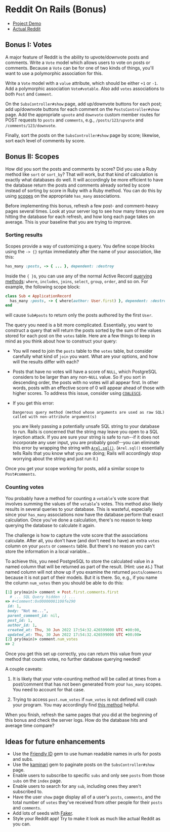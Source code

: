 # Reddit On Rails (Bonus)

* [Project Demo]
* [Actual Reddit]

[Project Demo]: https://aa-reddit-app.herokuapp.com/
[Actual Reddit]: https://www.reddit.com

## Bonus I: Votes

A major feature of Reddit is the ability to upvote/downvote posts and comments.
Write a `Vote` model which allows users to vote on posts or comments. Because
a `Vote` can be for one of two kinds of things, you'll want to use a polymorphic
association for this.

Write a `Vote` model with a `value` attribute, which should be either `+1` or
`-1`. Add a polymorphic association `Vote#votable`. Also add `votes`
associations to both `Post` and `Comment`.

On the `SubsController#show` page, add up/downvote buttons for each post; add
up/downvote buttons for each comment on the `PostsController#show` page. Add the
appropriate `upvote` and `downvote` custom member routes for POST requests to
`posts` and `comments`, e.g., `/posts/123/upvote` and `/comments/123/downvote`.

Finally, sort the posts on the `SubsController#show` page by score; likewise,
sort each level of comments by score.

## Bonus II: Scopes

How did you sort the posts and comments by score? Did you use a Ruby method like
`sort` or `sort_by`? That will work, but that kind of calculation is exactly
what databases do well. It will accordingly be more efficient to have the
database return the posts and comments already sorted by score instead of
sorting by score in Ruby with a Ruby method. You can do this by using [scopes]
on the appropriate `has_many` associations.

Before implementing this bonus, refresh a few post- and comment-heavy pages
several times. Look at your server log to see how many times you are hitting the
database for each refresh, and how long each page takes on average. This is your
baseline that you are trying to improve.

### Sorting results

Scopes provide a way of customizing a query. You define scope blocks using the
`-> {}` syntax immediately after the name of your association, like this:

```rb
has_many :posts, -> { ... }, dependent: :destroy
```

Inside the `{ }`s, you can use any of the normal Active Record [querying
methods]: `where`, `includes`, `joins`, `select`, `group`, `order`, and so on.
For example, the following scope block:

```rb
class Sub < ApplicationRecord
  has_many :posts, -> { where(author: User.first) }, dependent: :destroy
end
```

will cause `Sub#posts` to return only the posts authored by the first `User`.

The query you need is a bit more complicated. Essentially, you want to construct
a query that will return the posts sorted by the sum of the values stored for
each post on the `votes` table. Here are a few things to keep in mind as you
think about how to construct your query:

* You will need to join the `posts` table to the `votes` table, but consider
  carefully what kind of `join` you want. What are your options, and how will
  the results differ with each?

* Posts that have no votes will have a score of `NULL`, which PostgreSQL
  considers to be larger than any non-`NULL` value. So if you sort in descending
  order, the posts with no votes will all appear first. In other words, posts
  with an effective score of 0 will appear ahead of those with higher scores. To
  address this issue, consider using [`COALESCE`].

* If you get this error:

  ```text
  Dangerous query method (method whose arguments are used as raw SQL) called with non-attribute argument(s)
  ```

  you are likely passing a potentially unsafe SQL string to your database to
  run. Rails is concerned that the string may leave you open to a SQL injection
  attack. If you are sure your string is safe to run--if it does not incorporate
  any user input, you are probably good!--you can eliminate this error by
  wrapping the string with [`Arel.sql()`]. (`Arel.sql()` essentially tells Rails
  that you know what you are doing; Rails will accordingly stop worrying about
  the string and just run it.)

Once you get your scope working for posts, add a similar scope to
`Post#comments`.

### Counting votes

You probably have a method for counting a `votable`'s vote score that involves
summing the values of the `votable`'s votes. This method also likely results in
several queries to your database. This is wasteful, especially since your
`has_many` associations now have the database perform that exact calculation.
Once you've done a calculation, there's no reason to keep querying the database
to calculate it again.

The challenge is how to capture the vote score that the associations calculate.
After all, you don't have (and don't need to have) an extra `votes` column on
your `posts` or `comments` table. But there's no reason you can't store the
information in a local variable...

To achieve this, you need PostgreSQL to store the calculated value in a named
column that will be returned as part of the result. (Hint: use `AS`.) That named
column will not show up if you examine the returned `posts`/`comments` because
it is not part of their models. But it is there. So, e.g., if you name the
column `num_votes` then you should be able to do this:

```rb
[1] pry(main)> comment = Post.first.comments.first
  # ... SQL Query hidden :) ...
=> #<Comment:0x00000001108fe290
 id: 1,
 body: "Not me...",
 parent_comment_id: nil,
 post_id: 1,
 author_id: 1,
 created_at: Thu, 30 Jun 2022 17:54:32.426599000 UTC +00:00,
 updated_at: Thu, 30 Jun 2022 17:54:32.426599000 UTC +00:00>
[2] pry(main)> comment.num_votes
=> 2
```

Once you get this set up correctly, you can return this value from your method
that counts votes, no further database querying needed!

A couple caveats:

1. It is likely that your vote-counting method will be called at times from a
   post/comment that has not been generated from your `has_many` scopes. You
   need to account for that case.

2. Trying to access `post.num_votes` if `num_votes` is not defined will crash
   your program. You may accordingly find [this method][defined?] helpful.

When you finish, refresh the same pages that you did at the beginning of this
bonus and check the server logs. How do the database hits and average time
compare?

## Ideas for future enhancements

* Use the [Friendly ID][friendly-id] gem to use human readable names in urls for
  posts and subs.
* Use the [kaminari] gem to paginate posts on the `SubsController#show` page.
* Enable users to subscribe to specific `subs` and only see `posts` from those
  `subs` on the `index` page.
* Enable users to search for any `sub`, including ones they aren't subscribed
  to.
* Have the user `show` page display all of a user's `posts`, `comments`, and the
  total number of `votes` they've received from other people for their `posts`
  and `comments`.
* Add lots of seeds with [Faker][faker].
* Style your Reddit app! Try to make it look as much like actual Reddit as you
  can.

[querying methods]: https://guides.rubyonrails.org/active_record_querying.html#retrieving-objects-from-the-database
[scopes]: https://guides.rubyonrails.org/association_basics.html#scopes-for-has-many
[`COALESCE`]: https://www.postgresql.org/docs/current/functions-conditional.html#FUNCTIONS-COALESCE-NVL-IFNULL
[`Arel.sql()`]: https://api.rubyonrails.org/classes/Arel.html
[defined?]: https://ruby-doc.org/docs/keywords/1.9/Object.html#method-i-defined-3F
[faker]: https://github.com/stympy/faker
[kaminari]: https://github.com/amatsuda/kaminari
[friendly-id]: https://github.com/norman/friendly_id

